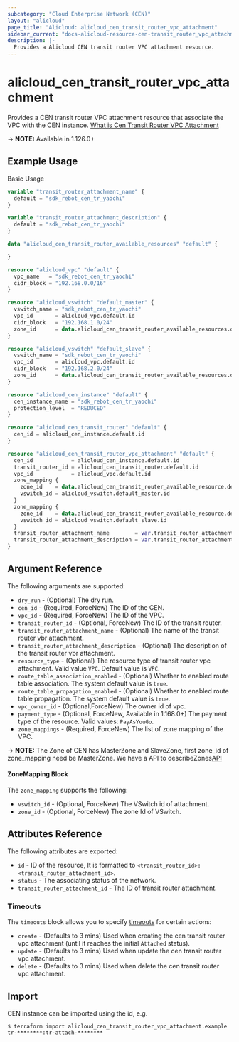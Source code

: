 ```yaml
---
subcategory: "Cloud Enterprise Network (CEN)"
layout: "alicloud"
page_title: "Alicloud: alicloud_cen_transit_router_vpc_attachment"
sidebar_current: "docs-alicloud-resource-cen-transit_router_vpc_attachment"
description: |-
  Provides a Alicloud CEN transit router VPC attachment resource.
---
```


# alicloud\_cen_transit_router_vpc_attachment

Provides a CEN transit router VPC attachment resource that associate the VPC with the CEN instance. [What is Cen Transit Router VPC Attachment](https://help.aliyun.com/document_detail/261358.html)

-> **NOTE:** Available in 1.126.0+

## Example Usage

Basic Usage

```terraform
variable "transit_router_attachment_name" {
  default = "sdk_rebot_cen_tr_yaochi"
}

variable "transit_router_attachment_description" {
  default = "sdk_rebot_cen_tr_yaochi"
}

data "alicloud_cen_transit_router_available_resources" "default" {

}

resource "alicloud_vpc" "default" {
  vpc_name   = "sdk_rebot_cen_tr_yaochi"
  cidr_block = "192.168.0.0/16"
}

resource "alicloud_vswitch" "default_master" {
  vswitch_name = "sdk_rebot_cen_tr_yaochi"
  vpc_id       = alicloud_vpc.default.id
  cidr_block   = "192.168.1.0/24"
  zone_id      = data.alicloud_cen_transit_router_available_resources.default.resources[0].master_zones[0]
}

resource "alicloud_vswitch" "default_slave" {
  vswitch_name = "sdk_rebot_cen_tr_yaochi"
  vpc_id       = alicloud_vpc.default.id
  cidr_block   = "192.168.2.0/24"
  zone_id      = data.alicloud_cen_transit_router_available_resources.default.resources[0].slave_zones[0]
}

resource "alicloud_cen_instance" "default" {
  cen_instance_name = "sdk_rebot_cen_tr_yaochi"
  protection_level  = "REDUCED"
}

resource "alicloud_cen_transit_router" "default" {
  cen_id = alicloud_cen_instance.default.id
}

resource "alicloud_cen_transit_router_vpc_attachment" "default" {
  cen_id            = alicloud_cen_instance.default.id
  transit_router_id = alicloud_cen_transit_router.default.id
  vpc_id            = alicloud_vpc.default.id
  zone_mapping {
    zone_id    = data.alicloud_cen_transit_router_available_resource.default.zones.0.master_zones.0
    vswitch_id = alicloud_vswitch.default_master.id
  }
  zone_mapping {
    zone_id    = data.alicloud_cen_transit_router_available_resource.default.zones.0.slave_zones.0
    vswitch_id = alicloud_vswitch.default_slave.id
  }
  transit_router_attachment_name        = var.transit_router_attachment_name
  transit_router_attachment_description = var.transit_router_attachment_description
}
```
## Argument Reference

The following arguments are supported:

* `dry_run` - (Optional) The dry run.
* `cen_id` - (Required, ForceNew) The ID of the CEN.
* `vpc_id` - (Required, ForceNew) The ID of the VPC.
* `transit_router_id` - (Optional, ForceNew) The ID of the transit router.
* `transit_router_attachment_name` - (Optional) The name of the transit router vbr attachment.
* `transit_router_attachment_description` - (Optional) The description of the transit router vbr attachment.
* `resource_type` - (Optional) The resource type of transit router vpc attachment. Valid value `VPC`. Default value is `VPC`.
* `route_table_association_enabled` - (Optional) Whether to enabled route table association. The system default value is `true`.
* `route_table_propagation_enabled` - (Optional) Whether to enabled route table propagation. The system default value is `true`.
* `vpc_owner_id` - (Optional,ForceNew) The owner id of vpc.
* `payment_type` - (Optional, ForceNew, Available in 1.168.0+) The payment type of the resource. Valid values: `PayAsYouGo`.
* `zone_mappings` - (Required, ForceNew) The list of zone mapping of the VPC.

-> **NOTE:** The Zone of CEN has MasterZone and SlaveZone, first zone_id of zone_mapping need be MasterZone. We have a API to describeZones[API](https://help.aliyun.com/document_detail/261356.html)

#### ZoneMapping Block

The `zone_mapping` supports the following:

* `vswitch_id` - (Optional, ForceNew) The VSwitch id of attachment.
* `zone_id` - (Optional, ForceNew) The zone Id of VSwitch.

## Attributes Reference

The following attributes are exported:

* `id` - ID of the resource, It is formatted to `<transit_router_id>:<transit_router_attachment_id>`.
* `status` - The associating status of the network.
* `transit_router_attachment_id` - The ID of transit router attachment. 

### Timeouts

The `timeouts` block allows you to specify [timeouts](https://www.terraform.io/docs/configuration-0-11/resources.html#timeouts) for certain actions:

* `create` - (Defaults to 3 mins) Used when creating the cen transit router vpc attachment (until it reaches the initial `Attached` status).
* `update` - (Defaults to 3 mins) Used when update the cen transit router vpc attachment.
* `delete` - (Defaults to 3 mins) Used when delete the cen transit router vpc attachment.

## Import

CEN instance can be imported using the id, e.g.

```
$ terraform import alicloud_cen_transit_router_vpc_attachment.example tr-********:tr-attach-********
```
